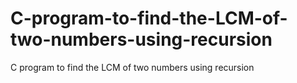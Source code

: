 # C-program-to-find-the-LCM-of-two-numbers-using-recursion
C program to find the LCM of two numbers using recursion
